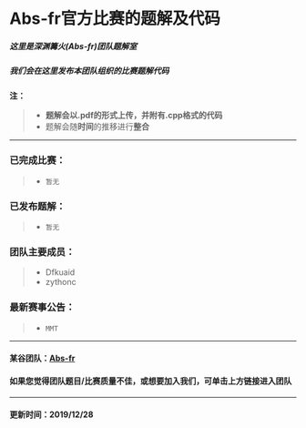 # Abs-fr官方比赛的题解及代码

##### 这里是深渊篝火(Abs-fr)团队题解室

##### 我们会在这里发布本团队组织的比赛题解代码

**注：**

> - **题解会以.pdf的形式上传，并附有.cpp格式的代码**
> - 题解会随**时间**的推移进行**整合**

---

### 已完成比赛：

> - ```暂无```
### 已发布题解：

> - ```暂无```
### 团队主要成员：

> - Dfkuaid
> - zythonc
### 最新赛事公告：
> - ```MMT```

---
#### 某谷团队：[Abs-fr](https://www.luogu.com.cn/team/23474)
#### 如果您觉得团队题目/比赛质量不佳，或想要加入我们，可单击上方链接进入团队
---
#### 更新时间：2019/12/28
